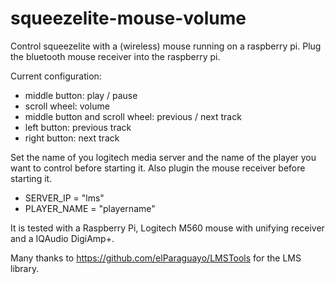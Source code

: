 # squeezelite-mouse-volume

Control squeezelite with a (wireless) mouse running on a raspberry pi.
Plug the bluetooth mouse receiver into the raspberry pi.

Current configuration:
- middle button: play / pause
- scroll wheel: volume
- middle button and scroll wheel: previous / next track
- left button: previous track
- right button: next track

Set the name of you logitech media server and the name of the player you want to control before starting it. Also plugin the mouse receiver before starting it.

- SERVER_IP = "lms"
- PLAYER_NAME = "playername"

It is tested with a Raspberry Pi, Logitech M560 mouse with unifying receiver and a IQAudio DigiAmp+.

Many thanks to https://github.com/elParaguayo/LMSTools for the LMS library.
